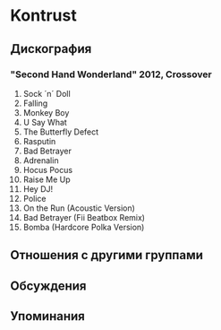 # Kontrust



## Дискография

### "Second Hand Wonderland" 2012, Crossover

1. Sock &#180;n&#180; Doll 
2. Falling 
3. Monkey Boy 
4. U Say What 
5. The Butterfly Defect 
6. Rasputin 
7. Bad Betrayer 
8. Adrenalin 
9. Hocus Pocus 
10. Raise Me Up 
11. Hey DJ! 
12. Police 
13. On the Run (Acoustic Version) 
14. Bad Betrayer (Fii Beatbox Remix) 
15. Bomba (Hardcore Polka Version)


## Отношения с другими группами


## Обсуждения


## Упоминания

